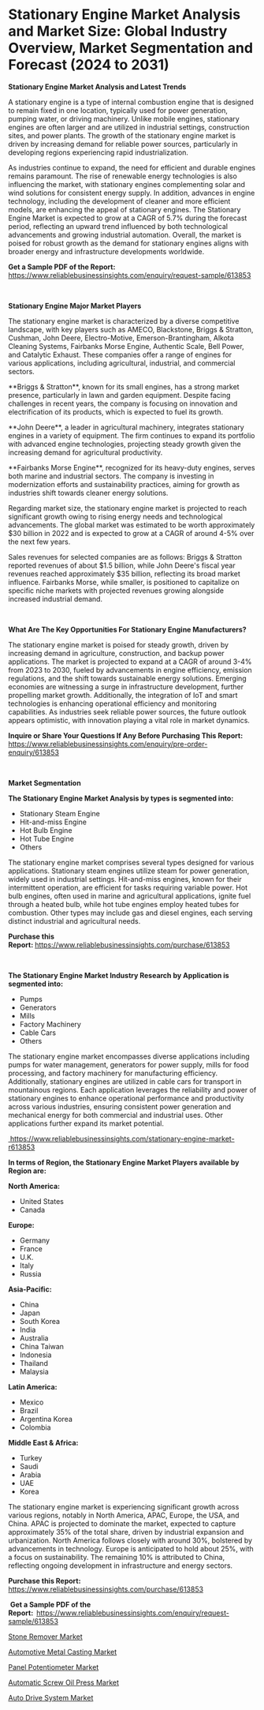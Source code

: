 <p><h1>Stationary Engine Market Analysis and Market Size: Global Industry Overview, Market Segmentation and Forecast (2024 to 2031)</h1></p><p><strong>Stationary Engine Market Analysis and Latest Trends</strong></p>
<p><p>A stationary engine is a type of internal combustion engine that is designed to remain fixed in one location, typically used for power generation, pumping water, or driving machinery. Unlike mobile engines, stationary engines are often larger and are utilized in industrial settings, construction sites, and power plants. The growth of the stationary engine market is driven by increasing demand for reliable power sources, particularly in developing regions experiencing rapid industrialization. </p><p>As industries continue to expand, the need for efficient and durable engines remains paramount. The rise of renewable energy technologies is also influencing the market, with stationary engines complementing solar and wind solutions for consistent energy supply. In addition, advances in engine technology, including the development of cleaner and more efficient models, are enhancing the appeal of stationary engines. The Stationary Engine Market is expected to grow at a CAGR of 5.7% during the forecast period, reflecting an upward trend influenced by both technological advancements and growing industrial automation. Overall, the market is poised for robust growth as the demand for stationary engines aligns with broader energy and infrastructure developments worldwide.</p></p>
<p><strong>Get a Sample PDF of the Report:&nbsp;</strong> <a href="https://www.reliablebusinessinsights.com/enquiry/request-sample/613853?utm_campaign=1091&utm_medium=2&utm_source=Github&utm_content=ia&utm_term=30092024&utm_id=stationary-engine">https://www.reliablebusinessinsights.com/enquiry/request-sample/613853</a></p>
<p>&nbsp;</p>
<p><strong>Stationary Engine Major Market Players</strong></p>
<p><p>The stationary engine market is characterized by a diverse competitive landscape, with key players such as AMECO, Blackstone, Briggs & Stratton, Cushman, John Deere, Electro-Motive, Emerson-Brantingham, Alkota Cleaning Systems, Fairbanks Morse Engine, Authentic Scale, Bell Power, and Catalytic Exhaust. These companies offer a range of engines for various applications, including agricultural, industrial, and commercial sectors.</p><p>**Briggs & Stratton**, known for its small engines, has a strong market presence, particularly in lawn and garden equipment. Despite facing challenges in recent years, the company is focusing on innovation and electrification of its products, which is expected to fuel its growth. </p><p>**John Deere**, a leader in agricultural machinery, integrates stationary engines in a variety of equipment. The firm continues to expand its portfolio with advanced engine technologies, projecting steady growth given the increasing demand for agricultural productivity.</p><p>**Fairbanks Morse Engine**, recognized for its heavy-duty engines, serves both marine and industrial sectors. The company is investing in modernization efforts and sustainability practices, aiming for growth as industries shift towards cleaner energy solutions.</p><p>Regarding market size, the stationary engine market is projected to reach significant growth owing to rising energy needs and technological advancements. The global market was estimated to be worth approximately $30 billion in 2022 and is expected to grow at a CAGR of around 4-5% over the next few years.</p><p>Sales revenues for selected companies are as follows: Briggs & Stratton reported revenues of about $1.5 billion, while John Deere's fiscal year revenues reached approximately $35 billion, reflecting its broad market influence. Fairbanks Morse, while smaller, is positioned to capitalize on specific niche markets with projected revenues growing alongside increased industrial demand.</p></p>
<p>&nbsp;</p>
<p><strong>What Are The Key Opportunities For Stationary Engine Manufacturers?</strong></p>
<p><p>The stationary engine market is poised for steady growth, driven by increasing demand in agriculture, construction, and backup power applications. The market is projected to expand at a CAGR of around 3-4% from 2023 to 2030, fueled by advancements in engine efficiency, emission regulations, and the shift towards sustainable energy solutions. Emerging economies are witnessing a surge in infrastructure development, further propelling market growth. Additionally, the integration of IoT and smart technologies is enhancing operational efficiency and monitoring capabilities. As industries seek reliable power sources, the future outlook appears optimistic, with innovation playing a vital role in market dynamics.</p></p>
<p><strong>Inquire or Share Your Questions If Any Before Purchasing This Report:</strong> <a href="https://www.reliablebusinessinsights.com/enquiry/pre-order-enquiry/613853?utm_campaign=1091&utm_medium=2&utm_source=Github&utm_content=ia&utm_term=30092024&utm_id=stationary-engine">https://www.reliablebusinessinsights.com/enquiry/pre-order-enquiry/613853</a></p>
<p>&nbsp;</p>
<p><strong>Market Segmentation</strong></p>
<p><strong>The Stationary Engine Market Analysis by types is segmented into:</strong></p>
<p><ul><li>Stationary Steam Engine</li><li>Hit-and-miss Engine</li><li>Hot Bulb Engine</li><li>Hot Tube Engine</li><li>Others</li></ul></p>
<p><p>The stationary engine market comprises several types designed for various applications. Stationary steam engines utilize steam for power generation, widely used in industrial settings. Hit-and-miss engines, known for their intermittent operation, are efficient for tasks requiring variable power. Hot bulb engines, often used in marine and agricultural applications, ignite fuel through a heated bulb, while hot tube engines employ heated tubes for combustion. Other types may include gas and diesel engines, each serving distinct industrial and agricultural needs.</p></p>
<p><strong>Purchase this Report:&nbsp;</strong><a href="https://www.reliablebusinessinsights.com/purchase/613853?utm_campaign=1091&utm_medium=2&utm_source=Github&utm_content=ia&utm_term=30092024&utm_id=stationary-engine">https://www.reliablebusinessinsights.com/purchase/613853</a></p>
<p>&nbsp;</p>
<p><strong>The Stationary Engine Market Industry Research by Application is segmented into:</strong></p>
<p><ul><li>Pumps</li><li>Generators</li><li>Mills</li><li>Factory Machinery</li><li>Cable Cars</li><li>Others</li></ul></p>
<p><p>The stationary engine market encompasses diverse applications including pumps for water management, generators for power supply, mills for food processing, and factory machinery for manufacturing efficiency. Additionally, stationary engines are utilized in cable cars for transport in mountainous regions. Each application leverages the reliability and power of stationary engines to enhance operational performance and productivity across various industries, ensuring consistent power generation and mechanical energy for both commercial and industrial uses. Other applications further expand its market potential.</p></p>
<p><a href="https://www.reliablebusinessinsights.com/stationary-engine-market-r613853?utm_campaign=1091&utm_medium=2&utm_source=Github&utm_content=ia&utm_term=30092024&utm_id=stationary-engine">&nbsp;https://www.reliablebusinessinsights.com/stationary-engine-market-r613853</a></p>
<p><strong>In terms of Region, the Stationary Engine Market Players available by Region are:</strong></p>
<p>
    <p> <strong> North America: </strong>
        <ul>
            <li>United States</li>
            <li>Canada</li>
        </ul>
        </p> 
    <p> <strong> Europe: </strong>
        <ul>
            <li>Germany</li>
            <li>France</li>
            <li>U.K.</li>
            <li>Italy</li>
            <li>Russia</li>
        </ul>
        </p> 
    <p> <strong> Asia-Pacific: </strong>
        <ul>
            <li>China</li>
            <li>Japan</li>
            <li>South Korea</li>
            <li>India</li>
            <li>Australia</li>
            <li>China Taiwan</li>
            <li>Indonesia</li>
            <li>Thailand</li>
            <li>Malaysia</li>
        </ul>
        </p> 
    <p> <strong> Latin America: </strong>
        <ul>
            <li>Mexico</li>
            <li>Brazil</li>
            <li>Argentina Korea</li>
            <li>Colombia</li>
        </ul>
        </p> 
    <p> <strong> Middle East & Africa: </strong>
        <ul>
            <li>Turkey</li>
            <li>Saudi</li>
            <li>Arabia</li>
            <li>UAE</li>
            <li>Korea</li>
        </ul>
    </p>
    </p>
<p><p>The stationary engine market is experiencing significant growth across various regions, notably in North America, APAC, Europe, the USA, and China. APAC is projected to dominate the market, expected to capture approximately 35% of the total share, driven by industrial expansion and urbanization. North America follows closely with around 30%, bolstered by advancements in technology. Europe is anticipated to hold about 25%, with a focus on sustainability. The remaining 10% is attributed to China, reflecting ongoing development in infrastructure and energy sectors.</p></p>
<p><strong>Purchase this Report: </strong><a href="https://www.reliablebusinessinsights.com/purchase/613853?utm_campaign=1091&utm_medium=2&utm_source=Github&utm_content=ia&utm_term=30092024&utm_id=stationary-engine">https://www.reliablebusinessinsights.com/purchase/613853</a></p>
<p>&nbsp;<strong>Get a Sample PDF of the Report:&nbsp;&nbsp;</strong><a href="https://www.reliablebusinessinsights.com/enquiry/request-sample/613853?utm_campaign=1091&utm_medium=2&utm_source=Github&utm_content=ia&utm_term=30092024&utm_id=stationary-engine">https://www.reliablebusinessinsights.com/enquiry/request-sample/613853</a></p>
<p><strong></strong></p>
<p><p><a href="https://github.com/ClaraRSutton/Market-Research-Report-List-1/blob/main/stone-remover-market.md?utm_campaign=1091&utm_medium=2&utm_source=Github&utm_content=ia&utm_term=30092024&utm_id=stationary-engine">Stone Remover Market</a></p><p><a href="https://www.linkedin.com/pulse/automotive-metal-casting-market-size-growing-cagr-113-report-jx2if?utm_campaign=1091&utm_medium=2&utm_source=Github&utm_content=ia&utm_term=30092024&utm_id=stationary-engine">Automotive Metal Casting Market</a></p><p><a href="https://issuu.com/reportprime-2/docs/panel-potentiometer-market-size-203_ffaf82cbfd4a36?utm_campaign=1091&utm_medium=2&utm_source=Github&utm_content=ia&utm_term=30092024&utm_id=stationary-engine">Panel Potentiometer Market</a></p><p><a href="https://github.com/HACHEMALEX/Market-Research-Report-List-1/blob/main/automatic-screw-oil-press-market.md?utm_campaign=1091&utm_medium=2&utm_source=Github&utm_content=ia&utm_term=30092024&utm_id=stationary-engine">Automatic Screw Oil Press Market</a></p><p><a href="https://issuu.com/reportprime-2/docs/auto-drive-system-market-size-2030._937a9c50071d0e?utm_campaign=1091&utm_medium=2&utm_source=Github&utm_content=ia&utm_term=30092024&utm_id=stationary-engine">Auto Drive System Market</a></p></p>